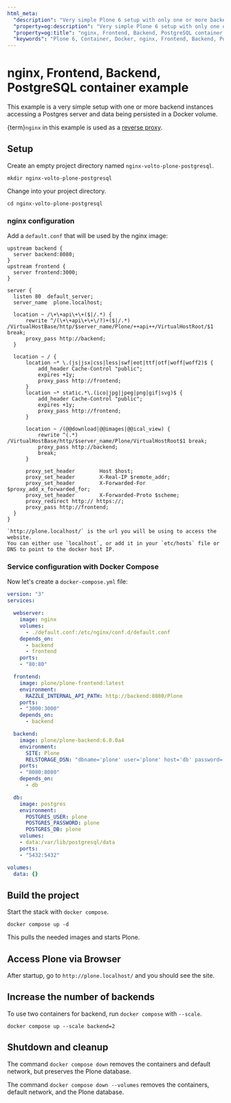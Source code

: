 ```yaml
---
html_meta:
  "description": "Very simple Plone 6 setup with only one or more backend instances accessing a PostgreSQL server and data being persisted in a Docker volume."
  "property=og:description": "Very simple Plone 6 setup with only one or more backend instances accessing a PostgreSQL server and data being persisted in a Docker volume."
  "property=og:title": "nginx, Frontend, Backend, PostgreSQL container example"
  "keywords": "Plone 6, Container, Docker, nginx, Frontend, Backend, PostgreSQL, "
---
```


# nginx, Frontend, Backend, PostgreSQL container example

This example is a very simple setup with one or more backend instances accessing a Postgres server and data being persisted in a Docker volume.

{term}`nginx` in this example is used as a [reverse proxy](https://docs.nginx.com/nginx/admin-guide/web-server/reverse-proxy/).


## Setup

Create an empty project directory named `nginx-volto-plone-postgresql`.

```shell
mkdir nginx-volto-plone-postgresql
```

Change into your project directory.

```shell
cd nginx-volto-plone-postgresql
```


### nginx configuration

Add a `default.conf` that will be used by the nginx image:

```nginx
upstream backend {
  server backend:8080;
}
upstream frontend {
  server frontend:3000;
}

server {
  listen 80  default_server;
  server_name  plone.localhost;

  location ~ /\+\+api\+\+($|/.*) {
      rewrite ^/(\+\+api\+\+\/?)+($|/.*) /VirtualHostBase/http/$server_name/Plone/++api++/VirtualHostRoot/$1 break;
      proxy_pass http://backend;
  }

  location ~ / {
      location ~* \.(js|jsx|css|less|swf|eot|ttf|otf|woff|woff2)$ {
          add_header Cache-Control "public";
          expires +1y;
          proxy_pass http://frontend;
      }
      location ~* static.*\.(ico|jpg|jpeg|png|gif|svg)$ {
          add_header Cache-Control "public";
          expires +1y;
          proxy_pass http://frontend;
      }

      location ~ /(@@download|@@images|@@ical_view) {
          rewrite ^(.*) /VirtualHostBase/http/$server_name/Plone/VirtualHostRoot$1 break;
          proxy_pass http://backend;
          break;
      }

      proxy_set_header        Host $host;
      proxy_set_header        X-Real-IP $remote_addr;
      proxy_set_header        X-Forwarded-For $proxy_add_x_forwarded_for;
      proxy_set_header        X-Forwarded-Proto $scheme;
      proxy_redirect http:// https://;
      proxy_pass http://frontend;
  }
}
```

```{note}
`http://plone.localhost/` is the url you will be using to access the website.
You can either use `localhost`, or add it in your `etc/hosts` file or DNS to point to the docker host IP.
```


### Service configuration with Docker Compose

Now let's create a `docker-compose.yml` file:

```yaml
version: "3"
services:

  webserver:
    image: nginx
    volumes:
      - ./default.conf:/etc/nginx/conf.d/default.conf
    depends_on:
      - backend
      - frontend
    ports:
    - "80:80"

  frontend:
    image: plone/plone-frontend:latest
    environment:
      RAZZLE_INTERNAL_API_PATH: http://backend:8080/Plone
    ports:
    - "3000:3000"
    depends_on:
      - backend

  backend:
    image: plone/plone-backend:6.0.0a4
    environment:
      SITE: Plone
      RELSTORAGE_DSN: "dbname='plone' user='plone' host='db' password='plone'"
    ports:
    - "8080:8080"
    depends_on:
      - db

  db:
    image: postgres
    environment:
      POSTGRES_USER: plone
      POSTGRES_PASSWORD: plone
      POSTGRES_DB: plone
    volumes:
    - data:/var/lib/postgresql/data
    ports:
    - "5432:5432"

volumes:
  data: {}
```


## Build the project

Start the stack with `docker compose`.

```shell
docker compose up -d
```

This pulls the needed images and starts Plone.


## Access Plone via Browser

After startup, go to `http://plone.localhost/` and you should see the site.


## Increase the number of backends

To use two containers for backend, run `docker compose` with `--scale`.

```shell
docker compose up --scale backend=2
```


## Shutdown and cleanup

The command `docker compose down` removes the containers and default network, but preserves the Plone database.

The command `docker compose down --volumes` removes the containers, default network, and the Plone database.
